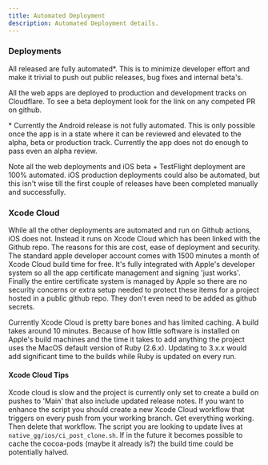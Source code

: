 ```yaml
---
title: Automated Deployment
description: Automated Deployment details.
---
```



### Deployments

All released are fully automated*. This is to minimize developer effort and make it trivial to push out public releases, bug fixes and internal beta's. 

All the web apps are deployed to production and development tracks on Cloudflare. To see a beta deployment look for the link on any competed PR on github.

\* Currently the Android release is not fully automated. This is only possible once the app is in a state where it can be reviewed and elevated to the alpha, beta or production track. Currently the app does not do enough to pass even an alpha review.

Note all the web deployments and iOS beta + TestFlight deployment are 100% automated. iOS production deployments could also be automated, but this isn't wise till the first couple of releases have been completed manually and successfully. 

### Xcode Cloud

While all the other deployments are automated and run on Github actions, iOS does not. Instead it runs on Xcode Cloud which has been linked with the Github repo. The reasons for this are cost, ease of deployment and security. The standard apple developer account comes with 1500 minutes a month of Xcode Cloud build time for free. It's fully integrated with Apple's developer system so all the app certificate management and signing 'just works'. Finally the entire certificate system is managed by Apple so there are no security concerns or extra setup needed to protect these items for a project hosted in a public github repo. They don't even need to be added as github secrets.

Currently Xcode Cloud is pretty bare bones and has limited caching. A build takes around 10 minutes. Because of how little software is installed on Apple's build machines and the time it takes to add anything the project uses the MacOS default version of Ruby (2.6.x). Updating to 3.x.x would add significant time to the builds while Ruby is updated on every run.

#### Xcode Cloud Tips

Xcode cloud is slow and the project is currently only set to create a build on pushes to 'Main' that also include updated release notes. If you want to enhance the script you should create a new Xcode Cloud workflow that triggers on every push from your working branch. Get everything working. Then delete that workflow. The script you are looking to update lives at ``` native_gg/ios/ci_post_clone.sh```. If in the future it becomes possible to cache the cocoa-pods (maybe it already is?) the build time could be potentially halved.
